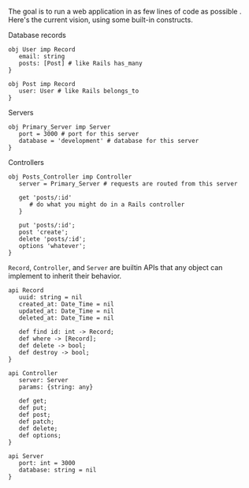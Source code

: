 The goal is to run a web application in as few lines of code as possible . Here's the current vision, using some built-in constructs.

Database records
```
obj User imp Record
   email: string
   posts: [Post] # like Rails has_many
}

obj Post imp Record
   user: User # like Rails belongs_to
}
```

Servers
```
obj Primary_Server imp Server
   port = 3000 # port for this server
   database = 'development' # database for this server  
}
```

Controllers
```
obj Posts_Controller imp Controller
   server = Primary_Server # requests are routed from this server
   
   get 'posts/:id'
      # do what you might do in a Rails controller
   }
   
   put 'posts/:id';
   post 'create';
   delete 'posts/:id';
   options 'whatever';
}
```

`Record`, `Controller`, and `Server` are builtin APIs that any object can implement to inherit their behavior.
```
api Record
   uuid: string = nil
   created_at: Date_Time = nil
   updated_at: Date_Time = nil
   deleted_at: Date_Time = nil
   
   def find id: int -> Record;
   def where -> [Record];
   def delete -> bool;
   def destroy -> bool;
}

api Controller
   server: Server
   params: {string: any}
   
   def get;
   def put;
   def post;
   def patch;
   def delete;
   def options;
}

api Server
   port: int = 3000
   database: string = nil
}
```
